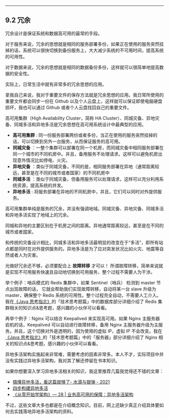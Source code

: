 ------

## 9.2 冗余

冗余设计是保证系统和数据高可用的最常的手段。

对于服务来说，冗余的思想就是相同的服务部署多份，如果正在使用的服务突然挂掉的话，系统可以很快切换到备份服务上，大大减少系统的不可用时间，提高系统的可用性。

对于数据来说，冗余的思想就是相同的数据备份多份，这样就可以很简单地提高数据的安全性。

实际上，日常生活中就有非常多的冗余思想的应用。

拿我自己来说，我对于重要文件的保存方法就是冗余思想的应用。我日常所使用的重要文件都会同步一份在 Github 以及个人云盘上，这样就可以保证即使电脑硬盘损坏，我也可以通过 Github 或者个人云盘找回自己的重要文件。

高可用集群（High Availability Cluster，简称 HA Cluster）、同城灾备、异地灾备、同城多活和异地多活是冗余思想在高可用系统设计中最典型的应用。

- **高可用集群** : 同一份服务部署两份或者多份，当正在使用的服务突然挂掉的话，可以切换到另外一台服务，从而保证服务的高可用。
- **同城灾备** ：一整个集群可以部署在同一个机房，而同城灾备中相同服务部署在同一个城市的不同机房中。并且，备用服务不处理请求。这样可以避免机房出现意外情况比如停电、火灾。
- **异地灾备** ：类似于同城灾备，不同的是，相同服务部署在异地（通常距离较远，甚至是在不同的城市或者国家）的不同机房中
- **同城多活** ：类似于同城灾备，但备用服务可以处理请求，这样可以充分利用系统资源，提高系统的并发。
- **异地多活** : 将服务部署在异地的不同机房中，并且，它们可以同时对外提供服务。

高可用集群单纯是服务的冗余，并没有强调地域。同城灾备、异地灾备、同城多活和异地多活实现了地域上的冗余。

同城和异地的主要区别在于机房之间的距离。异地通常距离较远，甚至是在不同的城市或者国家。

和传统的灾备设计相比，同城多活和异地多活最明显的改变在于“多活”，即所有站点都是同时在对外提供服务的。异地多活是为了应对突发状况比如火灾、地震等自然或者人为灾害。

光做好冗余还不够，必须要配合上 **故障转移** 才可以！ 所谓故障转移，简单来说就是实现不可用服务快速且自动地切换到可用服务，整个过程不需要人为干涉。

举个例子：哨兵模式的 Redis 集群中，如果 Sentinel（哨兵） 检测到 master 节点出现故障的话， 它就会帮助我们实现故障转移，自动将某一台 slave 升级为 master，确保整个 Redis 系统的可用性。整个过程完全自动，不需要人工介入。我在[《Java 思考指北》](https://www.yuque.com/docs/share/f37fc804-bfe6-4b0d-b373-9c462188fec7)的「技术思考题篇」中的数据库部分详细介绍了 Redis 集群相关的知识点&思考题，感兴趣的小伙伴可以看看。

再举个例子：Nginx 可以结合 Keepalived 来实现高可用。如果 Nginx 主服务器宕机的话，Keepalived 可以自动进行故障转移，备用 Nginx 主服务器升级为主服务。并且，这个切换对外是透明的，因为使用的虚拟 IP，虚拟 IP 不会改变。我在[《Java 思考指北》](https://www.yuque.com/docs/share/f37fc804-bfe6-4b0d-b373-9c462188fec7)的「技术思考题篇」中的「服务器」部分详细介绍了 Nginx 相关的知识点&思考题，感兴趣的小伙伴可以看看。

异地多活架构实施起来非常难，需要考虑的因素非常多。本人不才，实际项目中并没有实践过异地多活架构，我对其了解还停留在书本知识。

如果你想要深入学习异地多活相关的知识，我这里推荐几篇我觉得还不错的文章：

- [搞懂异地多活，看这篇就够了- 水滴与银弹 - 2021](https://mp.weixin.qq.com/s/T6mMDdtTfBuIiEowCpqu6Q)
- [四步构建异地多活](https://mp.weixin.qq.com/s/hMD-IS__4JE5_nQhYPYSTg)
- [《从零开始学架构》— 28 | 业务高可用的保障：异地多活架构](http://gk.link/a/10pKZ)

不过，这些文章大多也都是在介绍概念知识。目前，网上还缺少真正介绍具体要如何去实践落地异地多活架构的资料。
